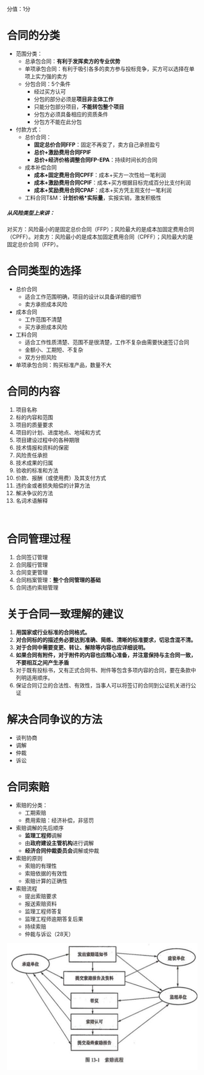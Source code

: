 分值：1分

# 合同的分类

- 范围分类：
   - 总承包合同：**有利于发挥卖方的专业优势**
   - 单项承包合同：有利于吸引各多的卖方参与投标竞争，买方可以选择在单项上实力强的卖方
   - 分包合同：5个条件
      - 经过买方认可
      - 分包的部分必须是**项目非主体工作**
      - 只能分包部分项目，**不能转包整个项目**
      - 分包方必须具备相应的资质条件
      - 分包方不能在此分包
- 付款方式：
   - 总价合同：
      - **固定总价合同FFP**：固定不再变了，卖方自己承担盈亏
      - **总价+激励费用合同FPIF**
      - **总价+经济价格调整合同FP-EPA**：持续时间长的合同
   - 成本补偿合同
      - **成本+固定费用合同CPFF**：成本+买方一次性给一笔利润
      - **成本+激励费用合同CPIF**：成本+买方根据目标完成百分比支付利润
      - **成本+奖励费用合同CPAF**：成本+买方凭主观支付一笔利润
   - 工料合同T&M：**计划价格*实际量**，实报实销，激发积极性

##### 从风险类型上来讲：
对买方：风险最小的是固定总价合同（FFP）；风险最大的是成本加固定费用合同（CPFF）。对卖方：风险最小的是成本加固定费用合同（CPFF）；风险最大的是固定总价合同（FFP）。


# 合同类型的选择

- 总价合同
   - 适合工作范围明确，项目的设计以具备详细的细节
   - 卖方承担成本风险
- 成本合同
   - 工作范围不清楚
   - 买方承担成本风险
- 工料合同
   - 适合工作性质清楚、范围不是很清楚，工作不复杂由需要快速签订合同
   - 金额小、工期短、不复杂
   - 双方分担风险
- 单项承包合同：购买标准产品，数量不大




# 合同的内容

1. 项目名称
1. 标的内容和范围
1. 项目的质量要求
1. 项目的计划、进度地点、地域和方式
1. 项目建设过程中的各种期限
1. 技术情报和资料的保密
1. 风险责任承担
1. 技术成果的归属
1. 验收的标准和方法
1. 价款、报酬（或使用费）及其支付方式
1. 违约金或者损失賠偿的计算方法
1. 解决争议的方法
1. 名词术语解释

 

# 合同管理过程

1. 合同签订管理
1. 合同履行管理
1. 合同变更管理
1. 合同档案管理：**整个合同管理的基础**
1. 合同违约索赔管理




# 关于合同一致理解的建议

1. **用国家或行业标准的合同格式。**
1. **对合同标的的描述务必要达到准确、简练、清晰的标准要求，切忌含混不清。**
1. **对于合同中需要变更、转让、解除等内容也应详细说明。**
1. **如果合同有附件，对于附件的内容也应精心准备，并注意保持与主合同一致，不要相互之间产生矛盾**
1. 对于既有投标书，又有正式合同书、附件等包含多项内容的合同，要在条款中列明适用顺序。
1. 保证合同订立的合法性、有效性，当事人可以将签订的合同到公证机关进行公证




# 解决合同争议的方法

- 谈判协商
- 调解
- 仲裁
- 诉讼




# 合同索赔

- 索赔的分类：
   - 工期索赔
   - 费用索赔：经济补偿，非惩罚
- 索赔调解的先后顺序
   - **监理工程师**调解
   - 由**政府建设主管机构**进行调解
   - **经济合同仲裁委员会**调解或仲裁
- 索赔的原则
   - 索赔的有理性
   - 索赔依据的有效性
   - 索赔计算的正确性
- 索赔流程
   - 提出索赔要求
   - 报送索赔资料
   - 监理工程师答复
   - 监理工程师逾期答复后果
   - 持续索赔
   - 仲裁与诉讼（28天）

![未命名图片.png](.assets/1585287188755-8fbe21f6-09fd-4a5a-9550-1d419ce5a1f9.png)

